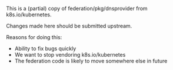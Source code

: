 This is a (partial) copy of federation/pkg/dnsprovider from k8s.io/kubernetes.

Changes made here should be submitted upstream.

Reasons for doing this:

* Ability to fix bugs quickly
* We want to stop vendoring k8s.io/kubernetes
* The federation code is likely to move somewhere else in future
